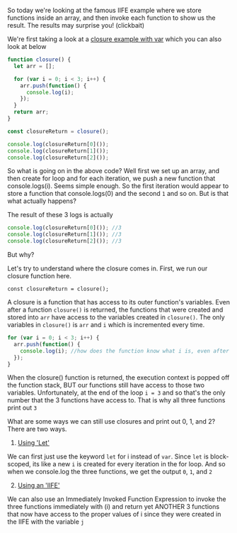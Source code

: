 So today we're looking at the famous IIFE example where we store functions inside an array, and then invoke each function to show us the result. The results may surprise you! (clickbait)

We're first taking a look at a [closure example with var](closureWithVar.js) which you can also look at below

```js
function closure() {
  let arr = [];

  for (var i = 0; i < 3; i++) {
    arr.push(function() {
      console.log(i);
    });
  }
  return arr;
}

const closureReturn = closure();

console.log(closureReturn[0]());
console.log(closureReturn[1]());
console.log(closureReturn[2]());
```

So what is going on in the above code? Well first we set up an array, and then create for loop and for each iteration, we push a new function that console.logs(i). Seems simple enough. So the first iteration would appear to store a function that console.logs(0) and the second `1` and so on. But is that what actually happens?

The result of these 3 logs is actually

```js
console.log(closureReturn[0]()); //3
console.log(closureReturn[1]()); //3
console.log(closureReturn[2]()); //3
```

But why?

Let's try to understand where the closure comes in. First, we run our closure function here.

`const closureReturn = closure();`

A closure is a function that has access to its outer function's variables. Even after a function `closure()` is returned, the functions that were created and stored into `arr` have access to the variables created in `closure()`. The only variables in `closure()` is `arr` and `i` which is incremented every time.

```js
for (var i = 0; i < 3; i++) {
  arr.push(function() {
    console.log(i); //how does the function know what i is, even after the array gets returned?
  });
}
```

When the closure() function is returned, the execution context is popped off the function stack, BUT our functions still have access to those two variables. Unfortunately, at the end of the loop `i = 3` and so that's the only number that the 3 functions have access to. That is why all three functions print out `3`

What are some ways we can still use closures and print out 0, 1, and 2? There are two ways.

1. [Using 'Let'](closureWithLet.js)

We can first just use the keyword `let` for i instead of `var`. Since `let` is block-scoped, its like a new `i` is created for every iteration in the for loop. And so when we console.log the three functions, we get the output `0`, `1`, and `2`

2.  [Using an 'IIFE'](closureWithIIFE.js)

We can also use an Immediately Invoked Function Expression to invoke the three functions immediately with (i) and return yet ANOTHER 3 functions that now have access to the proper values of i since they were created in the IIFE with the variable `j`
